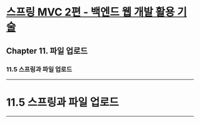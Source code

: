 # <a href = "../README.md" target="_blank">스프링 MVC 2편 - 백엔드 웹 개발 활용 기술</a>
## Chapter 11. 파일 업로드
### 11.5 스프링과 파일 업로드

---

# 11.5 스프링과 파일 업로드

---

